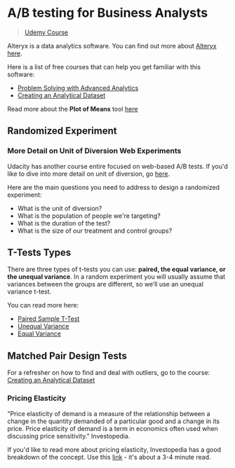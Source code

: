 # A/B testing for Business Analysts 
> [Udemy Course](https://www.udacity.com/course/ab-testing--ud979)

Alteryx is a data analytics software. You can find out more about [Alteryx here](https://www.alteryx.com/).

Here is a list of free courses that can help you get familiar with this software:

- [Problem Solving with Advanced Analytics](https://www.udacity.com/course/problem-solving-with-advanced-analytics--ud976)
- [Creating an Analytical Dataset](https://www.udacity.com/course/creating-an-analytical-dataset--ud977)

Read more about the **Plot of Means** tool [here](https://help.alteryx.com/2018.3/Plot_of_Means.htm)

## Randomized Experiment

### More Detail on Unit of Diversion Web Experiments
Udacity has another course entire focused on web-based A/B tests. If you'd like to dive into more detail on unit of diversion, go [here](https://classroom.udacity.com/courses/ud257/lessons/4001558669/concepts/39700990000923).

Here are the main questions you need to address to design a randomized experiment:
- What is the unit of diversion?
- What is the population of people we're targeting?
- What is the duration of the test?
- What is the size of our treatment and control groups?

## T-Tests Types
There are three types of t-tests you can use: **paired, the equal variance, or the unequal variance**. In a random experiment you will usually assume that variances between the groups are different, so we’ll use an unequal variance t-test. 

You can read more here:
- [Paired Sample T-Test](https://www.statisticssolutions.com/manova-analysis-paired-sample-t-test/)
- [Unequal Variance](http://www.real-statistics.com/students-t-distribution/two-sample-t-test-uequal-variances/)
- [Equal Variance](http://www.real-statistics.com/students-t-distribution/two-sample-t-test-equal-variances/)

## Matched Pair Design Tests

For a refresher on how to find and deal with outliers, go to the course: [Creating an Analytical Dataset](https://classroom.udacity.com/courses/ud977/lessons/56630bff-890b-4f55-ab05-26c65eafc4f0/concepts/a252a8ec-5e9c-4b55-8285-e0743d64e1b5#)

### Pricing Elasticity

"Price elasticity of demand is a measure of the relationship between a change in the quantity demanded of a particular good and a change in its price. Price elasticity of demand is a term in economics often used when discussing price sensitivity." Investopedia.

If you'd like to read more about pricing elasticity, Investopedia has a good breakdown of the concept. Use this [link](https://www.investopedia.com/terms/p/priceelasticity.asp#ixzz4KDgCH9a0) - it's about a 3-4 minute read.
